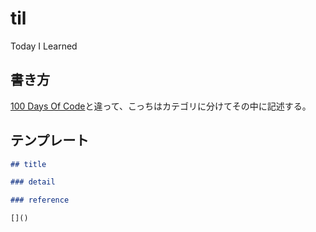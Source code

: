 # til
Today I Learned

## 書き方

[100 Days Of Code]()と違って、こっちはカテゴリに分けてその中に記述する。

## テンプレート

```markdown
## title

### detail

### reference

[]()

```
